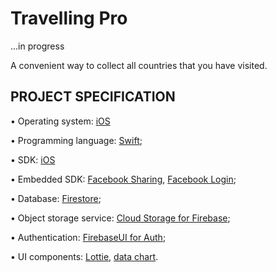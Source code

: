 # Travelling Pro

...in progress

A convenient way to collect all countries that you have visited.  

## PROJECT SPECIFICATION

• Operating system: [iOS](https://www.apple.com/ios/ios-14/)

• Programming language: [Swift](https://developer.apple.com/swift/);

• SDK: [iOS](https://developer.apple.com/)

• Embedded SDK: [Facebook Sharing](https://developers.facebook.com/docs/sharing/ios),
[Facebook Login](https://developers.facebook.com/docs/facebook-login/overview);

• Database: [Firestore](https://firebase.google.com/docs/firestore);

• Object storage service: [Cloud Storage for Firebase](https://firebase.google.com/docs/storage);

• Authentication: [FirebaseUI for Auth](https://firebase.google.com/docs/auth/ios/firebaseui);

• UI components: [Lottie](https://lottiefiles.com/what-is-lottie), 
 [data chart](https://github.com/danielgindi/Charts).
